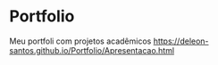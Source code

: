 # Portfolio
Meu portfoli com projetos acadêmicos 
https://deleon-santos.github.io/Portfolio/Apresentacao.html
